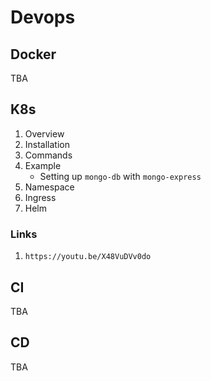 # Devops

## Docker

TBA

## K8s

1. Overview
2. Installation
3. Commands
4. Example
    - Setting up `mongo-db` with `mongo-express`
5. Namespace
6. Ingress
7. Helm

### Links

1. `https://youtu.be/X48VuDVv0do`

## CI

TBA

## CD

TBA
